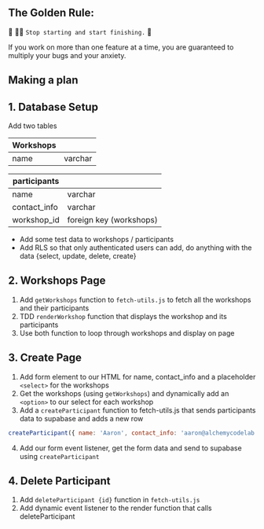 ## The Golden Rule:

🦸 🦸‍♂️ `Stop starting and start finishing.` 🏁

If you work on more than one feature at a time, you are guaranteed to multiply your bugs and your anxiety.

## Making a plan

## 1. Database Setup

Add two tables

|Workshops|          |
| --------| -------- |
| name    | varchar  |


| participants |                                |
| ------------ | -------------------------------|
| name         | varchar                        |
| contact_info | varchar                        |
| workshop_id  | foreign key (workshops)        |

- Add some test data to workshops / participants
- Add RLS so that only authenticated users can add, do anything with the data {select, update, delete, create}

## 2. Workshops Page

1. Add `getWorkshops` function to `fetch-utils.js` to fetch all the workshops and their participants
2. TDD `renderWorkshop` function that displays the workshop and its participants
3. Use both function to loop through workshops and display on page


## 3. Create Page
1. Add form element to our HTML for name, contact_info and a placeholder `<select>` for the workshops
2. Get the workshops (using `getWorkshops`) and dynamically add an `<option>` to our select for each workshop
3. Add a `createParticipant` function to fetch-utils.js that sends participants data to supabase and adds a new row 

```js
createParticipant({ name: 'Aaron', contact_info: 'aaron@alchemycodelab.com', workshop_id: 2 });
```
4. Add our form event listener, get the form data and send to supabase using `createParticipant`


## 4. Delete Participant 
1. Add `deleteParticipant {id}` function in `fetch-utils.js`
2. Add dynamic event listener to the render function that calls deleteParticipant